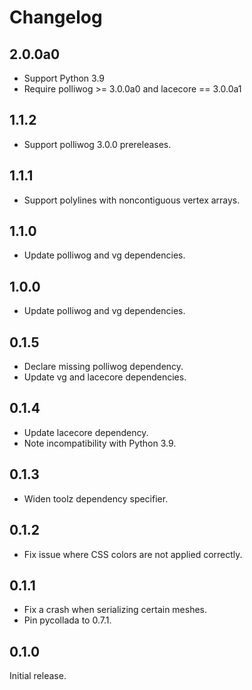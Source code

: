 # Changelog

## 2.0.0a0

- Support Python 3.9
- Require polliwog >= 3.0.0a0 and lacecore == 3.0.0a1


## 1.1.2

- Support polliwog 3.0.0 prereleases.


## 1.1.1

- Support polylines with noncontiguous vertex arrays.


## 1.1.0

- Update polliwog and vg dependencies.


## 1.0.0

- Update polliwog and vg dependencies.


## 0.1.5

- Declare missing polliwog dependency.
- Update vg and lacecore dependencies.


## 0.1.4

- Update lacecore dependency.
- Note incompatibility with Python 3.9.


## 0.1.3

- Widen toolz dependency specifier.


## 0.1.2

- Fix issue where CSS colors are not applied correctly.


## 0.1.1

- Fix a crash when serializing certain meshes.
- Pin pycollada to 0.7.1.


## 0.1.0

Initial release.
